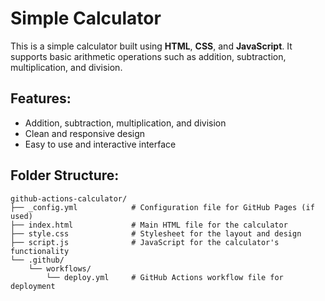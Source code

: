 # Simple Calculator

This is a simple calculator built using **HTML**, **CSS**, and **JavaScript**. It supports basic arithmetic operations such as addition, subtraction, multiplication, and division.



## Features:
- Addition, subtraction, multiplication, and division
- Clean and responsive design
- Easy to use and interactive interface

## Folder Structure:

```plaintext
github-actions-calculator/
├── _config.yml            # Configuration file for GitHub Pages (if used)
├── index.html             # Main HTML file for the calculator
├── style.css              # Stylesheet for the layout and design
├── script.js              # JavaScript for the calculator's functionality
└── .github/
    └── workflows/
        └── deploy.yml     # GitHub Actions workflow file for deployment
